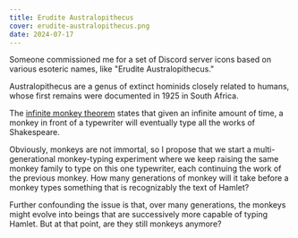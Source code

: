 ```yaml
---
title: Erudite Australopithecus
cover: erudite-australopithecus.png
date: 2024-07-17
---
```

Someone commissioned me for a set of Discord server icons based on various esoteric names, like "Erudite Australopithecus."

Australopithecus are a genus of extinct hominids closely related to humans, whose first remains were documented in 1925 in South Africa.

The [infinite monkey theorem](https://en.wikipedia.org/wiki/Infinite_monkey_theorem) states that given an infinite amount of time, a monkey in front of a typewriter will eventually type all the works of Shakespeare.

Obviously, monkeys are not immortal, so I propose that we start a multi-generational monkey-typing experiment where we keep raising the same monkey family to type on this one typewriter, each continuing the work of the previous monkey. How many generations of monkey will it take before a monkey types something that is recognizably the text of Hamlet?

Further confounding the issue is that, over many generations, the monkeys might evolve into beings that are successively more capable of typing Hamlet. But at that point, are they still monkeys anymore?